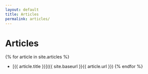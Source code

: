 ```yaml
---
layout: default
title: Articles
permalink: articles/
---
```


Articles
========

{%
for article in site.articles %}
- [{{ article.title }}]({{ site.baseurl }}{{ article.url }})
{%
endfor
%}
